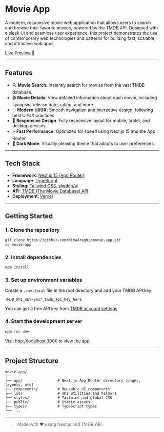 # Movie App

A modern, responsive movie web application that allows users to search and browse their favorite movies, powered by the TMDB API. Designed with a sleek UI and seamless user experience, this project demonstrates the use of contemporary web technologies and patterns for building fast, scalable, and attractive web apps.

[Live Preview 🚀](https://movie-app-one-iota-88.vercel.app/)

---

## Features

- 🔍 **Movie Search**: Instantly search for movies from the vast TMDB database.
- 🎬 **Movie Details**: View detailed information about each movie, including synopsis, release date, rating, and more.
- ✨ **Modern UI/UX**: Smooth navigation and interactive design, following best UI/UX practices.
- 📱 **Responsive Design**: Fully responsive layout for mobile, tablet, and desktop devices.
- ⚡ **Fast Performance**: Optimized for speed using Next.js 15 and the App Router.
- 🌙 **Dark Mode**: Visually pleasing theme that adapts to user preferences.

---

## Tech Stack

- **Framework**: [Next.js 15 (App Router)](https://nextjs.org/)
- **Language**: [TypeScript](https://www.typescriptlang.org/)
- **Styling**: [Tailwind CSS](https://tailwindcss.com/), [shadcn/ui](https://ui.shadcn.com/)
- **API**: [TMDB (The Movie Database) API](https://www.themoviedb.org/documentation/api)
- **Deployment**: [Vercel](https://vercel.com/)

---

## Getting Started

### 1. Clone the repository

```bash
git clone https://github.com/NimaAraghi/movie-app.git
cd movie-app
```

### 2. Install dependencies

```bash
npm install
```

### 3. Set up environment variables

Create a `.env.local` file in the root directory and add your TMDB API key:

```env
TMDB_API_KEY=your_tmdb_api_key_here
```

You can get a free API key from [TMDB account settings](https://www.themoviedb.org/settings/api).

### 4. Start the development server

```bash
npm run dev
```

Visit [http://localhost:3000](http://localhost:3000) to view the app.

---

## Project Structure

```
movie-app/
│
├── app/                # Next.js App Router directory (pages, layouts, etc)
├── components/         # Reusable UI components
├── lib/                # API utilities and helpers
├── styles/             # Tailwind and global CSS
├── public/             # Static assets
├── types/              # TypeScript types
└── ...
```

---

> Made with ❤️ using Next.js and TMDB API.
